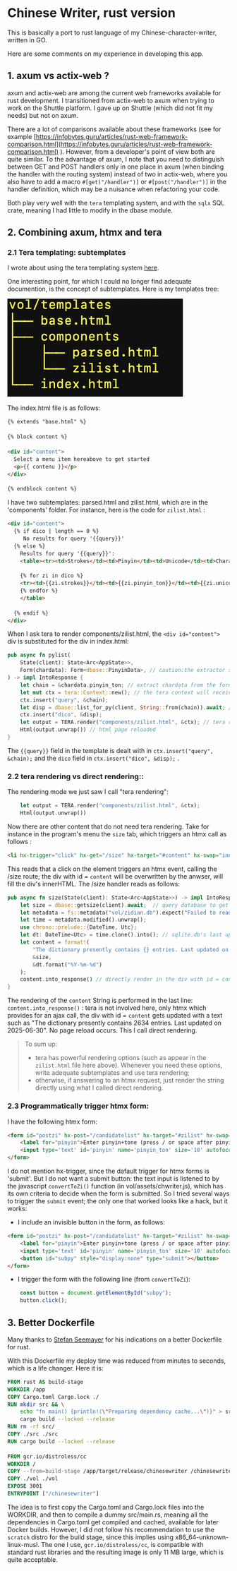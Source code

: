 # Chinese Writer, rust version

This is basically a port to rust language of my Chinese-character-writer, written in GO.

Here are some comments on my experience in developing this app.

## 1. axum vs actix-web ?
axum and actix-web are among the current web frameworks available for rust development.
I transitioned from actix-web to axum when trying to work on the Shuttle platform. I gave up on Shuttle (which did not fit my needs) but not on axum.

There are a lot of comparisons available about these frameworks (see for example [https://infobytes.guru/articles/rust-web-framework-comparison.html](https://infobytes.guru/articles/rust-web-framework-comparison.html) ). However, from a developer's point of view both are quite similar. To the advantage of axum, I note that you need to distinguish between GET and POST handlers only in one place in axum (when binding the handler with the routing system) instead of two in actix-web, where you also have to add a macro `#[get("/handler")]` or `#[post("/handler")]` in the handler definition, which may be a nuisance when refactoring your code.

Both play very well with the `tera` templating system, and with the `sqlx` SQL crate, meaning I had little to modify in the dbase module.

## 2. Combining axum, htmx and tera

### 2.1 Tera templating: subtemplates

I wrote about using the tera templating system [here](https://medium.com/@francis.stephan/developing-a-web-app-with-rust-part-3-tera-templating-system-and-htmx-531e49e28ca2).

One interesting point, for which I could no longer find adequate documention, is the concept of subtemplates. Here is my templates tree:


![template tree:](vol/assets/tree.png)

The index.html file is as follows:
```html
{% extends "base.html" %}

{% block content %}

<div id="content">
  Select a menu item hereabove to get started
  <p>{{ contenu }}</p>
</div>

{% endblock content %}
```

I have two subtemplates: parsed.html and zilist.html, which are in the 'components' folder. For instance, here is the code for `zilist.html` :

```html
<div id="content">
  {% if dico | length == 0 %}
     No results for query '{{query}}'
  {% else %}
    Results for query '{{query}}':
    <table><tr><td>Strokes</td><td>Pinyin</td><td>Unicode</td><td>Character</td><td>Translation</td></tr>

    {% for zi in dico %}
    <tr><td>{{zi.strokes}}</td><td>{{zi.pinyin_ton}}</td><td>{{zi.unicode}}</td><td>{{zi.hanzi}}</td><td>{{zi.sens}}</td></tr>
    {% endfor %}
    </table>

  {% endif %}
</div>
```

When I ask tera to render components/zilist.html, the `<div id="content">` div is substituted for the div in index.html:

```rust
pub async fn pylist(
    State(client): State<Arc<AppState>>,
    Form(chardata): Form<dbase::PinyinData>, // caution:the extractor should follow the state
) -> impl IntoResponse {
    let chain = &chardata.pinyin_ton; // extract chardata from the form, using serde::deserialize
    let mut ctx = tera::Context::new(); // the tera context will receive required data for the template: query and dico
    ctx.insert("query", &chain);
    let disp = dbase::list_for_py(client, String::from(chain)).await; // query database
    ctx.insert("dico", &disp);
    let output = TERA.render("components/zilist.html", &ctx); // tera rendering
    Html(output.unwrap()) // html page reloaded
}
```

The `{{query}}` field in the template is dealt with in `ctx.insert("query", &chain);` and the `dico` field in `ctx.insert("dico", &disp);` .

### 2.2 tera rendering vs direct rendering::

The rendering mode we just saw I call "tera rendering":

```rust
    let output = TERA.render("components/zilist.html", &ctx);
    Html(output.unwrap())
```
Now there are other content that do not need tera rendering. Take for instance in the program's menu the `size` tab, which triggers an htmx call as follows :
```html
<li hx-trigger="click" hx-get="/size" hx-target="#content" hx-swap="innerHTML">
```
This reads that a click on the element triggers an htmx event, calling the /size route; the div with id = `content` will be overwritten by the anwser, will fill the div's innerHTML. The /size handler reads as follows:
```rust
pub async fn size(State(client): State<Arc<AppState>>) -> impl IntoResponse {
    let size = dbase::getsize(client).await;  // query database to get size
    let metadata = fs::metadata("vol/zidian.db").expect("Failed to read file metadata"); 
    let time = metadata.modified().unwrap();
    use chrono::prelude::{DateTime, Utc};
    let dt: DateTime<Utc> = time.clone().into(); // sqlite.db's last update
    let content = format!(
        "The dictionary presently contains {} entries. Last updated on {}",
        &size,
        &dt.format("%Y-%m-%d")
    );
    content.into_response() // directly render in the div with id = content
}
```
The rendering of the `content` String is performed in the last line: `content.into_response()` : tera is not involved here, only htmx which provides for an ajax call, the div with id = `content` gets updated with a text such as "The dictionary presently contains 2634 entries. Last updated on 2025-06-30". No page reload occurs. This I call direct rendering.

> To sum up:
> - tera has powerful rendering options (such as appear in the `zilist.html` file here above). Whenever you need these options, write adequate subtemplates and use tera rendering;
> - otherwise, if answering to an htmx request, just render the string directly using what I called direct rendering.
>

### 2.3 Programmatically trigger htmx form:

I have the following htmx form:
```html
<form id="postzi" hx-post="/candidatelist" hx-target="#zilist" hx-swap="innerHTML">
    <label for="pinyin">Enter pinyin+tone (press / or space after pinyin if tone unknown) :</label>
    <input type='text' id='pinyin' name='pinyin_ton' size='10' autofocus oninput='convertToZi()'>
</form>
```
I do not mention hx-trigger, since the dafault trigger for htmx forms is 'submit'. But I do not want a submit button: the text input is listened to by the javascript `convertToZi()` function (in vol/assets/chwriter.js), which has its own criteria to decide when the form is submitted. So I tried several ways to trigger the `submit` event; the only one that worked looks like a hack, but it works:
- I include an invisible button in the form, as follows:
```html
<form id="postzi" hx-post="/candidatelist" hx-target="#zilist" hx-swap="innerHTML">
    <label for="pinyin">Enter pinyin+tone (press / or space after pinyin if tone unknown) :</label>
    <input type='text' id='pinyin' name='pinyin_ton' size='10' autofocus oninput='convertToZi()'>
    <button id="subpy" style="display:none" type="submit"></button>
</form>
```
- I trigger the form with the following line (from `convertToZi`):
```js
    const button = document.getElementById("subpy");
    button.click();
```
## 3. Better Dockerfile

Many thanks to [Stefan Seemayer](https://blog.semicolonsoftware.de/building-minimal-docker-containers-for-rust-applications/, ) for his indications on a better Dockerfile for rust.

With this Dockerfile my deploy time was reduced from minutes to seconds, which is a life changer. Here it is:
```Dockerfile
FROM rust AS build-stage
WORKDIR /app
COPY Cargo.toml Cargo.lock ./
RUN mkdir src && \
    echo "fn main() {println!(\"Preparing dependency cache...\")}" > src/main.rs && \
    cargo build --locked --release
RUN rm -rf src/
COPY ./src ./src
RUN cargo build --locked --release

FROM gcr.io/distroless/cc
WORKDIR /
COPY --from=build-stage /app/target/release/chinesewriter /chinesewriter
COPY ./vol ./vol
EXPOSE 3001
ENTRYPOINT ["/chinesewriter"]
```
The idea is to first copy the Cargo.toml and Cargo.lock files into the WORKDIR, and then to compile a dummy src/main.rs, meaning all the dependencies in Cargo.toml get compiled and cached, available for later Docker builds. However, I did not follow his recommendation to use the `scratch` distro for the build stage, since this implies using x86_64-unknown-linux-musl. The one I use, `gcr.io/distroless/cc`, is compatible with standard rust libraries and the resulting image is only 11 MB large, which is quite acceptable.